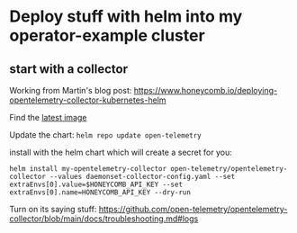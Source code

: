# Deploy stuff with helm into my operator-example cluster

## start with a collector

Working from Martin's blog post: https://www.honeycomb.io/deploying-opentelemetry-collector-kubernetes-helm

Find the [latest image](https://hub.docker.com/r/otel/opentelemetry-collector/tags)

Update the chart: `helm repo update open-telemetry`

install with the helm chart which will create a secret for you:

```
helm install my-opentelemetry-collector open-telemetry/opentelemetry-collector --values daemonset-collector-config.yaml --set extraEnvs[0].value=$HONEYCOMB_API_KEY --set extraEnvs[0].name=HONEYCOMB_API_KEY --dry-run
```

Turn on its saying stuff: 
https://github.com/open-telemetry/opentelemetry-collector/blob/main/docs/troubleshooting.md#logs



